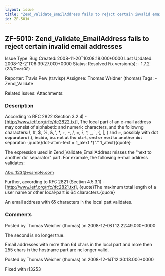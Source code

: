 ```yaml
---
layout: issue
title: "Zend_Validate_EmailAddress fails to reject certain invalid email addresses"
id: ZF-5010
---
```


ZF-5010: Zend\_Validate\_EmailAddress fails to reject certain invalid email addresses
-------------------------------------------------------------------------------------

 Issue Type: Bug Created: 2008-11-20T10:08:18.000+0000 Last Updated: 2008-12-21T06:39:27.000+0000 Status: Resolved Fix version(s): - 1.7.2 (23/Dec/08)
 
 Reporter:  Travis Pew (travisp)  Assignee:  Thomas Weidner (thomas)  Tags: - Zend\_Validate
 
 Related issues: 
 Attachments: 
### Description

According to RFC 2822 (Section 3.2.4) - [<http://www.ietf.org/rfc/rfc2822.txt>], The local part of an e-mail address may consist of alphabetic and numeric characters, and the following characters: !, #, $, %, &, ', \*, +, -, /, =, ?, ^, \_, `, {, |, } and ~, possibly with dot separators (.), inside, but not at the start, end or next to another dot separator: {quote}dot-atom-text = 1_atext \*("." 1_atext){quote}

The expression used in Zend\_Validate\_EmailAddress misses the "next to another dot separator" part. For example, the following e-mail address validates:

Abc..123@example.com

Further, according to RFC 2821 (Section 4.5.3.1) - [<http://www.ietf.org/rfc/rfc2821.txt>], {quote}The maximum total length of a user name or other local-part is 64 characters.{quote}

An email address with 65 characters in the local part validates.

 

 

### Comments

Posted by Thomas Weidner (thomas) on 2008-12-08T12:22:49.000+0000

The second is no longer true.

Email addresses with more than 64 chars in the local part and more then 255 chars in the hostname part are no longer valid.

 

 

Posted by Thomas Weidner (thomas) on 2008-12-14T12:30:18.000+0000

Fixed with r13253

 

 
